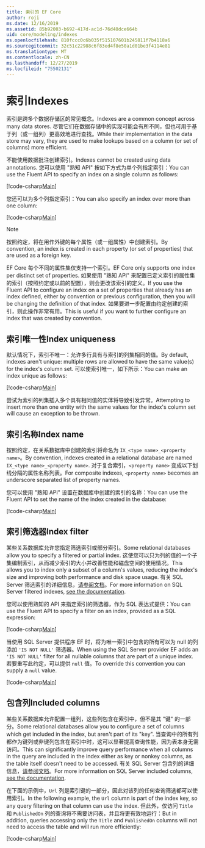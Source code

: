 ```yaml
---
title: 索引的 EF Core
author: roji
ms.date: 12/16/2019
ms.assetid: 85b92003-b692-417d-ac1d-76d40dce664b
uid: core/modeling/indexes
ms.openlocfilehash: 810fccc0c6b035f515107601b245811f7b4118a6
ms.sourcegitcommit: 32c51c22988c6f83ed4f8e50a1d01be3f4114e81
ms.translationtype: MT
ms.contentlocale: zh-CN
ms.lasthandoff: 12/27/2019
ms.locfileid: "75502131"
---
```

# <a name="indexes"></a><span data-ttu-id="deaed-102">索引</span><span class="sxs-lookup"><span data-stu-id="deaed-102">Indexes</span></span>

<span data-ttu-id="deaed-103">索引是跨多个数据存储区的常见概念。</span><span class="sxs-lookup"><span data-stu-id="deaed-103">Indexes are a common concept across many data stores.</span></span> <span data-ttu-id="deaed-104">尽管它们在数据存储中的实现可能会有所不同，但也可用于基于列（或一组列）更高效地进行查找。</span><span class="sxs-lookup"><span data-stu-id="deaed-104">While their implementation in the data store may vary, they are used to make lookups based on a column (or set of columns) more efficient.</span></span>

<span data-ttu-id="deaed-105">不能使用数据批注创建索引。</span><span class="sxs-lookup"><span data-stu-id="deaed-105">Indexes cannot be created using data annotations.</span></span> <span data-ttu-id="deaed-106">您可以使用 "熟知 API" 按如下方式为单个列指定索引：</span><span class="sxs-lookup"><span data-stu-id="deaed-106">You can use the Fluent API to specify an index on a single column as follows:</span></span>

[!code-csharp[Main](../../../samples/core/Modeling/FluentAPI/Index.cs?name=Index&highlight=4)]

<span data-ttu-id="deaed-107">您还可以为多个列指定索引：</span><span class="sxs-lookup"><span data-stu-id="deaed-107">You can also specify an index over more than one column:</span></span>

[!code-csharp[Main](../../../samples/core/Modeling/FluentAPI/IndexComposite.cs?name=Composite&highlight=4)]

> [!NOTE]
> <span data-ttu-id="deaed-108">按照约定，将在用作外键的每个属性（或一组属性）中创建索引。</span><span class="sxs-lookup"><span data-stu-id="deaed-108">By convention, an index is created in each property (or set of properties) that are used as a foreign key.</span></span>
>
> <span data-ttu-id="deaed-109">EF Core 每个不同的属性集仅支持一个索引。</span><span class="sxs-lookup"><span data-stu-id="deaed-109">EF Core only supports one index per distinct set of properties.</span></span> <span data-ttu-id="deaed-110">如果使用 "熟知 API" 来配置已定义索引的属性集的索引（按照约定或以前的配置），则会更改该索引的定义。</span><span class="sxs-lookup"><span data-stu-id="deaed-110">If you use the Fluent API to configure an index on a set of properties that already has an index defined, either by convention or previous configuration, then you will be changing the definition of that index.</span></span> <span data-ttu-id="deaed-111">如果要进一步配置由约定创建的索引，则此操作非常有用。</span><span class="sxs-lookup"><span data-stu-id="deaed-111">This is useful if you want to further configure an index that was created by convention.</span></span>

## <a name="index-uniqueness"></a><span data-ttu-id="deaed-112">索引唯一性</span><span class="sxs-lookup"><span data-stu-id="deaed-112">Index uniqueness</span></span>

<span data-ttu-id="deaed-113">默认情况下，索引不唯一：允许多行具有与索引的列集相同的值。</span><span class="sxs-lookup"><span data-stu-id="deaed-113">By default, indexes aren't unique: multiple rows are allowed to have the same value(s) for the index's column set.</span></span> <span data-ttu-id="deaed-114">可以使索引唯一，如下所示：</span><span class="sxs-lookup"><span data-stu-id="deaed-114">You can make an index unique as follows:</span></span>

[!code-csharp[Main](../../../samples/core/Modeling/FluentAPI/IndexUnique.cs?name=IndexUnique&highlight=5)]

<span data-ttu-id="deaed-115">尝试为索引的列集插入多个具有相同值的实体将导致引发异常。</span><span class="sxs-lookup"><span data-stu-id="deaed-115">Attempting to insert more than one entity with the same values for the index's column set will cause an exception to be thrown.</span></span>

## <a name="index-name"></a><span data-ttu-id="deaed-116">索引名称</span><span class="sxs-lookup"><span data-stu-id="deaed-116">Index name</span></span>

<span data-ttu-id="deaed-117">按照约定，在关系数据库中创建的索引将命名为 `IX_<type name>_<property name>`。</span><span class="sxs-lookup"><span data-stu-id="deaed-117">By convention, indexes created in a relational database are named `IX_<type name>_<property name>`.</span></span> <span data-ttu-id="deaed-118">对于复合索引，`<property name>` 变成以下划线分隔的属性名称列表。</span><span class="sxs-lookup"><span data-stu-id="deaed-118">For composite indexes, `<property name>` becomes an underscore separated list of property names.</span></span>

<span data-ttu-id="deaed-119">您可以使用 "熟知 API" 设置在数据库中创建的索引的名称：</span><span class="sxs-lookup"><span data-stu-id="deaed-119">You can use the Fluent API to set the name of the index created in the database:</span></span>

[!code-csharp[Main](../../../samples/core/Modeling/FluentAPI/IndexName.cs?name=IndexName&highlight=5)]

## <a name="index-filter"></a><span data-ttu-id="deaed-120">索引筛选器</span><span class="sxs-lookup"><span data-stu-id="deaed-120">Index filter</span></span>

<span data-ttu-id="deaed-121">某些关系数据库允许您指定筛选索引或部分索引。</span><span class="sxs-lookup"><span data-stu-id="deaed-121">Some relational databases allow you to specify a filtered or partial index.</span></span> <span data-ttu-id="deaed-122">这使您可以只为列的值的一个子集编制索引，从而减少索引的大小并改善性能和磁盘空间的使用情况。</span><span class="sxs-lookup"><span data-stu-id="deaed-122">This allows you to index only a subset of a column's values, reducing the index's size and improving both performance and disk space usage.</span></span> <span data-ttu-id="deaed-123">有关 SQL Server 筛选索引的详细信息，[请参阅文档](https://docs.microsoft.com/sql/relational-databases/indexes/create-filtered-indexes)。</span><span class="sxs-lookup"><span data-stu-id="deaed-123">For more information on SQL Server filtered indexes, [see the documentation](https://docs.microsoft.com/sql/relational-databases/indexes/create-filtered-indexes).</span></span>

<span data-ttu-id="deaed-124">您可以使用熟知的 API 来指定索引的筛选器，作为 SQL 表达式提供：</span><span class="sxs-lookup"><span data-stu-id="deaed-124">You can use the Fluent API to specify a filter on an index, provided as a SQL expression:</span></span>

[!code-csharp[Main](../../../samples/core/Modeling/FluentAPI/IndexFilter.cs?name=IndexFilter&highlight=5)]

<span data-ttu-id="deaed-125">当使用 SQL Server 提供程序 EF 时，将为唯一索引中包含的所有可以为 null 的列添加 `'IS NOT NULL'` 筛选器。</span><span class="sxs-lookup"><span data-stu-id="deaed-125">When using the SQL Server provider EF adds an `'IS NOT NULL'` filter for all nullable columns that are part of a unique index.</span></span> <span data-ttu-id="deaed-126">若要重写此约定，可以提供 `null` 值。</span><span class="sxs-lookup"><span data-stu-id="deaed-126">To override this convention you can supply a `null` value.</span></span>

[!code-csharp[Main](../../../samples/core/Modeling/FluentAPI/IndexNoFilter.cs?name=IndexNoFilter&highlight=6)]

## <a name="included-columns"></a><span data-ttu-id="deaed-127">包含列</span><span class="sxs-lookup"><span data-stu-id="deaed-127">Included columns</span></span>

<span data-ttu-id="deaed-128">某些关系数据库允许配置一组列，这些列包含在索引中，但不是其 "键" 的一部分。</span><span class="sxs-lookup"><span data-stu-id="deaed-128">Some relational databases allow you to configure a set of columns which get included in the index, but aren't part of its "key".</span></span> <span data-ttu-id="deaed-129">当查询中的所有列都作为键列或非键列包含在索引中时，这可以显著提高查询性能，因为表本身无需访问。</span><span class="sxs-lookup"><span data-stu-id="deaed-129">This can significantly improve query performance when all columns in the query are included in the index either as key or nonkey columns, as the table itself doesn't need to be accessed.</span></span> <span data-ttu-id="deaed-130">有关 SQL Server 包含列的详细信息，[请参阅文档](https://docs.microsoft.com/sql/relational-databases/indexes/create-indexes-with-included-columns)。</span><span class="sxs-lookup"><span data-stu-id="deaed-130">For more information on SQL Server included columns, [see the documentation](https://docs.microsoft.com/sql/relational-databases/indexes/create-indexes-with-included-columns).</span></span>

<span data-ttu-id="deaed-131">在下面的示例中，`Url` 列是索引键的一部分，因此对该列的任何查询筛选都可以使用索引。</span><span class="sxs-lookup"><span data-stu-id="deaed-131">In the following example, the `Url` column is part of the index key, so any query filtering on that column can use the index.</span></span> <span data-ttu-id="deaed-132">但此外，仅访问 `Title` 和 `PublishedOn` 列的查询将不需要访问表，并且将更有效地运行：</span><span class="sxs-lookup"><span data-stu-id="deaed-132">But in addition, queries accessing only the `Title` and `PublishedOn` columns will not need to access the table and will run more efficiently:</span></span>

[!code-csharp[Main](../../../samples/core/Modeling/FluentAPI/IndexInclude.cs?name=IndexInclude&highlight=5-9)]
